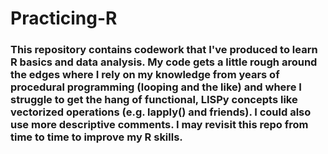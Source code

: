 # Practicing-R
### This repository contains codework that I've produced to learn R basics and data analysis. My code gets a little rough around the edges where I rely on my knowledge from years of procedural programming (looping and the like) and where I struggle to get the hang of functional, LISPy concepts like vectorized operations (e.g. lapply() and friends). I could also use more descriptive comments. I may revisit this repo from time to time to improve my R skills.
